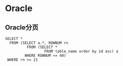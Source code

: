 # Oracle

## Oracle分页

```
SELECT *
  FROM (SELECT a.*, ROWNUM rn
          FROM (SELECT *
                  FROM table_name order by id asc) a
         WHERE ROWNUM <= 40)
 WHERE rn >= 21
```

